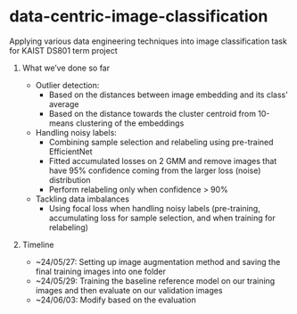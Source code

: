 # data-centric-image-classification
Applying various data engineering techniques into image classification task for KAIST DS801 term project

1. What we’ve done so far
      * Outlier detection: 
          * Based on the distances between image embedding and its class' average
          * Based on the distance towards the cluster centroid from 10-means clustering of the embeddings
      * Handling noisy labels:
          * Combining sample selection and relabeling using pre-trained EfficientNet
          * Fitted accumulated losses on 2 GMM and remove images that have 95% confidence coming from the larger loss (noise) distribution
          * Perform relabeling only when confidence > 90%
      * Tackling data imbalances
          * Using focal loss when handling noisy labels (pre-training, accumulating loss for sample selection, and when training for relabeling)

2. Timeline
      * ~24/05/27: Setting up image augmentation method and saving the final training images into one folder
      * ~24/05/29: Training the baseline reference model on our training images and then evaluate on our validation images
      * ~24/06/03: Modify based on the evaluation
